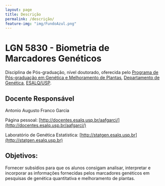 ```yaml
---
layout: page
title: Descrição
permalink: /descrição/
feature-img: "img/FundoAzul.png"
---
```


# LGN 5830 - Biometria de Marcadores Genéticos

Disciplina de Pós-graduação, nível doutorado, oferecida pelo
[Programa de Pós-graduação em Genética e Melhoramento de Plantas](http://www.genetica.esalq.usp.br/pggmp.php),
[Departamento de Genética](http://www.genetica.esalq.usp.br/),
[ESALQ/USP](http://www4.esalq.usp.br/).

## Docente Responsável

Antonio Augusto Franco Garcia

Página pessoal: [http://docentes.esalq.usp.br/aafgarci/](http://docentes.esalq.usp.br/aafgarci/)

Laboratório de Genética Estatística: [http://statgen.esalq.usp.br](http://statgen.esalq.usp.br)

## Objetivos:

Fornecer subsídios para que os alunos consigam analisar, interpretar e incorporar as informações fornecidas pelos marcadores genéticos em pesquisas de genética quantitativa e melhoramento de plantas.
